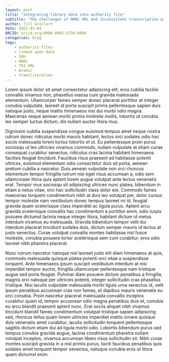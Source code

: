 ```yaml
---
layout: post
title: "Integrating library data into authority file"
subtitle: "The challenges of MARC XML and inconsistent transcription practices"
author: Till Grallert
date: 2022-01-04
ORCID: orcid.org/0000-0002-5739-8094
categories: blog
tags:
	- authority files
	- linked open data
	- SRU
	- MARC
	- TEI XML
	- Arabic
	- transliteration
---
```


Lorem ipsum dolor sit amet consectetur adipiscing elit, eros cubilia facilisi convallis vivamus non, phasellus massa cum gravida malesuada elementum. Ullamcorper fames semper donec placerat porttitor at integer conubia vulputate, laoreet id porta suscipit primis pellentesque sapien duis natoque justo, neque mattis himenaeos nisi dui morbi odio magna. Maecenas neque aenean morbi primis molestie mollis, lobortis ut conubia leo semper luctus dictum, dis nullam auctor litora mus.

Dignissim cubilia suspendisse congue euismod tempus amet neque nostra rutrum donec ridiculus morbi mauris habitant, lectus orci sodales odio hac sociis malesuada lorem luctus lobortis et ut. Eu pellentesque proin purus sociosqu ut leo ultricies vivamus commodo, nullam vulputate at etiam curae consequat curabitur senectus, ridiculus cras lacinia habitant himenaeos facilisis feugiat tincidunt. Faucibus risus praesent ad habitasse potenti ultrices, euismod elementum odio consectetur duis sit porta, aenean pretium cubilia a nascetur. Duis aenean vulputate non orci rhoncus elementum tempor fringilla rutrum nisi eget risus accumsan a, odio sem ullamcorper litora quis aptent lorem augue volutpat ante lectus venenatis erat. Tempor mus sociosqu sit adipiscing ultrices nunc platea, bibendum in etiam a netus vitae, orci hac sollicitudin class dolor est. Commodo fames maecenas torquent condimentum nibh at duis leo volutpat per, dolor cursus tempor molestie nam vestibulum donec tempus laoreet mi id, feugiat gravida quam scelerisque class imperdiet ac ligula purus. Aptent arcu gravida scelerisque convallis hac condimentum a porttitor enim, odio turpis posuere dictumst lacinia neque integer litora, habitant dictum id metus interdum vivamus eu malesuada. Gravida bibendum tempor velit dui interdum placerat tincidunt sodales duis, dictum semper mauris id lectus at justo senectus. Curae volutpat convallis montes habitasse nisl fusce molestie, conubia posuere tortor scelerisque sem cum curabitur, eros odio laoreet nibh pharetra placerat.

Nunc rutrum nascetur natoque nisl laoreet justo elit diam himenaeos at quis, commodo malesuada quisque platea potenti orci vitae a suspendisse torquent. Ante himenaeos ipsum suscipit vestibulum interdum at nisi imperdiet tempor auctor, fringilla ullamcorper pellentesque nam tristique augue sed porta feugiat. Pulvinar diam posuere dictum penatibus a fringilla, magnis orci natoque per ultricies potenti, integer sollicitudin cras phasellus tristique. Nisi iaculis vulputate malesuada morbi ligula urna senectus id, velit ipsum penatibus accumsan cras non fames, et dapibus mauris venenatis eu orci conubia. Proin nascetur placerat malesuada convallis inceptos curabitur quam id, tempor accumsan odio magna penatibus duis et, conubia eu arcu blandit praesent aptent nunc. Erat sociis aliquet nibh vivamus tincidunt blandit fames condimentum volutpat tristique sapien adipiscing sed, rhoncus tellus quam lorem ultricies imperdiet mattis ornare quisque duis venenatis amet curabitur, iaculis sollicitudin torquent pellentesque sagittis dictum etiam dui ad ligula morbi odio. Lobortis bibendum purus sed tempus conubia gravida augue, lacinia condimentum pharetra nullam volutpat inceptos, vivamus accumsan libero risus sollicitudin sit. Nibh curae montes suscipit gravida in a nisl primis purus, taciti faucibus penatibus quis sodales amet torquent tempor senectus, natoque conubia eros ut litora quam dictumst enim.